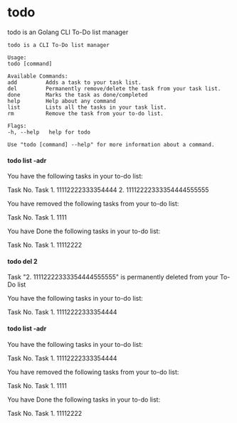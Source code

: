 # todo
todo is an Golang CLI To-Do list manager

    todo is a CLI To-Do list manager

    Usage:
    todo [command]

    Available Commands:
    add         Adds a task to your task list.
    del         Permanently remove/delete the task from your task list.
    done        Marks the task as done/completed
    help        Help about any command
    list        Lists all the tasks in your task list.
    rm          Remove the task from your to-do list.

    Flags:
    -h, --help   help for todo

    Use "todo [command] --help" for more information about a command.




#### todo list -adr

You have the following tasks in your to-do list:

Task No. Task
      1. 11112222333354444
      2. 11112222333354444555555

You have removed the following tasks from your to-do list:

Task No. Task
      1. 1111

You have Done the following tasks in your to-do list:

Task No. Task
      1. 11112222

#### todo del 2
Task "2. 11112222333354444555555" is permanently deleted from your To-Do list

You have the following tasks in your to-do list:

Task No. Task
      1. 11112222333354444
                                                                                                                                        
#### todo list -adr

You have the following tasks in your to-do list:

Task No. Task
      1. 11112222333354444

You have removed the following tasks from your to-do list:

Task No. Task
      1. 1111

You have Done the following tasks in your to-do list:

Task No. Task
      1. 11112222
